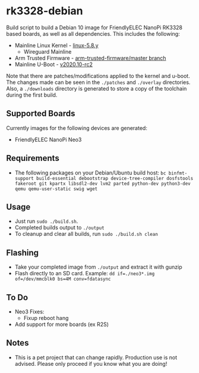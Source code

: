 # rk3328-debian

Build script to build a Debian 10 image for FriendlyELEC NanoPi RK3328 based boards, as well as all dependencies. This includes the following:

- Mainline Linux Kernel - [linux-5.8.y](https://git.kernel.org/pub/scm/linux/kernel/git/stable/linux.git/log/?h=linux-5.8.y)
  - Wireguard Mainline
- Arm Trusted Firmware - [arm-trusted-firmware/master branch](https://github.com/ARM-software/arm-trusted-firmware/tree/master)
- Mainline U-Boot - [v2020.10-rc2](https://github.com/u-boot/u-boot/tree/v2020.10-rc2)

Note that there are patches/modifications applied to the kernel and u-boot. The changes made can be seen in the `./patches` and `./overlay` directories. Also, a `./downloads` directory is generated to store a copy of the toolchain during the first build.

## Supported Boards
Currently images for the following devices are generated:
* FriendlyELEC NanoPi Neo3

## Requirements

- The following packages on your Debian/Ubuntu build host: `bc binfmt-support build-essential debootstrap device-tree-compiler dosfstools fakeroot git kpartx libsdl2-dev lvm2 parted python-dev python3-dev qemu qemu-user-static swig wget`

## Usage
- Just run `sudo ./build.sh`.
- Completed builds output to `./output`
- To cleanup and clear all builds, run `sudo ./build.sh clean`

## Flashing
- Take your completed image from `./output` and extract it with gunzip
- Flash directly to an SD card. Example: `dd if=./neo3*.img of=/dev/mmcblk0 bs=4M conv=fdatasync`

## To Do
* Neo3 Fixes:
  * Fixup reboot hang
* Add support for more boards (ex R2S)

## Notes
- This is a pet project that can change rapidly. Production use is not advised. Please only proceed if you know what you are doing!
